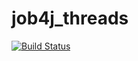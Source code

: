 # job4j_threads
[![Build Status](https://app.travis-ci.com/Kuzurik/-job4j_threads.svg?branch=master)](https://app.travis-ci.com/Kuzurik/-job4j_threads)